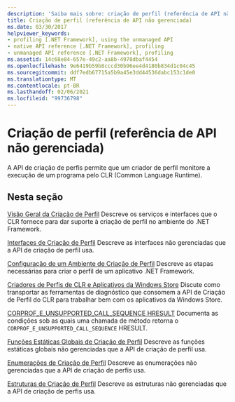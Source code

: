 ```yaml
---
description: 'Saiba mais sobre: criação de perfil (referência de API não gerenciada)'
title: Criação de perfil (referência de API não gerenciada)
ms.date: 03/30/2017
helpviewer_keywords:
- profiling [.NET Framework], using the unmanaged API
- native API reference [.NET Framework], profiling
- unmanaged API reference [.NET Framework], profiling
ms.assetid: 14c68e84-657e-49c2-aa8b-4978dbaf4454
ms.openlocfilehash: 9e6419b59b8cccd30b96ee4d4180b834d1c04c45
ms.sourcegitcommit: ddf7edb67715a5b9a45e3dd44536dabc153c1de0
ms.translationtype: MT
ms.contentlocale: pt-BR
ms.lasthandoff: 02/06/2021
ms.locfileid: "99736798"
---
```

# <a name="profiling-unmanaged-api-reference"></a>Criação de perfil (referência de API não gerenciada)

A API de criação de perfis permite que um criador de perfil monitore a execução de um programa pelo CLR (Common Language Runtime).

## <a name="in-this-section"></a>Nesta seção

 [Visão Geral da Criação de Perfil](profiling-overview.md) Descreve os serviços e interfaces que o CLR fornece para dar suporte à criação de perfil no ambiente do .NET Framework.

 [Interfaces de Criação de Perfil](profiling-interfaces.md) Descreve as interfaces não gerenciadas que a API de criação de perfil usa.

 [Configuração de um Ambiente de Criação de Perfil](setting-up-a-profiling-environment.md) Descreve as etapas necessárias para criar o perfil de um aplicativo .NET Framework.

 [Criadores de Perfis de CLR e Aplicativos da Windows Store](clr-profilers-and-windows-store-apps.md) Discute como transportar as ferramentas de diagnóstico que consomem a API de Criação de Perfil do CLR para trabalhar bem com os aplicativos da Windows Store.

 [CORPROF_E_UNSUPPORTED_CALL_SEQUENCE HRESULT](corprof-e-unsupported-call-sequence-hresult.md) Documenta as condições sob as quais uma chamada de método retorna o `CORPROF_E_UNSUPPORTED_CALL_SEQUENCE` HRESULT.

 [Funções Estáticas Globais de Criação de Perfil](profiling-global-static-functions.md) Descreve as funções estáticas globais não gerenciadas que a API de criação de perfil usa.

 [Enumerações de Criação de Perfil](profiling-enumerations.md) Descreve as enumerações não gerenciadas que a API de criação de perfis usa.

 [Estruturas de Criação de Perfil](profiling-structures.md) Descreve as estruturas não gerenciadas que a API de criação de perfis usa.

